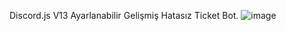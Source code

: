 Discord.js V13 Ayarlanabilir Gelişmiş Hatasız Ticket Bot.
![image](https://user-images.githubusercontent.com/93944142/180084915-8e281915-81cd-4364-8572-a008e245e22a.png)
